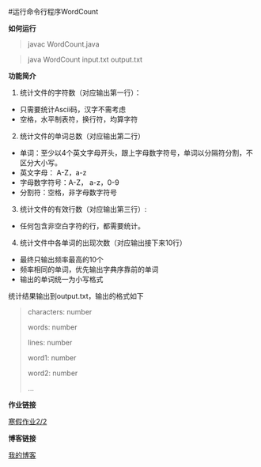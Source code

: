 #运行命令行程序WordCount

**如何运行**
>javac WordCount.java

>java WordCount input.txt output.txt

**功能简介**

1. 统计文件的字符数（对应输出第一行）：
 + 只需要统计Ascii码，汉字不需考虑
 + 空格，水平制表符，换行符，均算字符
2. 统计文件的单词总数（对应输出第二行）
 + 单词：至少以4个英文字母开头，跟上字母数字符号，单词以分隔符分割，不区分大小写。
 + 英文字母： A-Z，a-z
 + 字母数字符号：A-Z， a-z，0-9
 + 分割符：空格，非字母数字符号
3. 统计文件的有效行数（对应输出第三行）:
 + 任何包含非空白字符的行，都需要统计。
4. 统计文件中各单词的出现次数（对应输出接下来10行）
 + 最终只输出频率最高的10个
 + 频率相同的单词，优先输出字典序靠前的单词
 + 输出的单词统一为小写格式

统计结果输出到output.txt，输出的格式如下
>characters: number
>
>words: number
>
>lines: number
>
>word1: number
>
>word2: number
>
>...

**作业链接**

[寒假作业2/2](https://edu.cnblogs.com/campus/fzu/2021SpringSoftwareEngineeringPractice/homework/11740)

**博客链接**

[我的博客](https://www.cnblogs.com/fzu-wmz/p/14483242.html)





